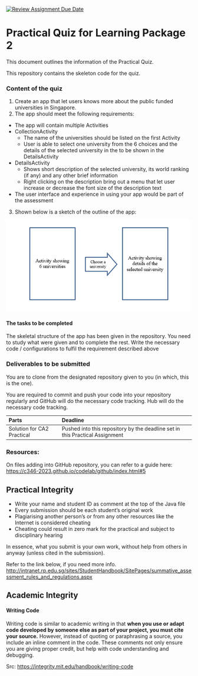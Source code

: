 [![Review Assignment Due Date](https://classroom.github.com/assets/deadline-readme-button-24ddc0f5d75046c5622901739e7c5dd533143b0c8e959d652212380cedb1ea36.svg)](https://classroom.github.com/a/4hnbWwAr)
# Practical Quiz for Learning Package 2

This document outlines the information of the Practical Quiz.

This repository contains the skeleton code for the quiz.




### Content of the quiz

1. Create an app that let users knows more about the public funded universities in Singapore.
2. The app should meet the following requirements:
- The app will contain multiple Activities
- CollectionActivity
  - The name of the universities should be listed on the first Activity
  - User is able to select one university from the 6 choices and the details of the selected university in the to be shown in the DetailsActivity
- DetailsActivity
  -	Shows short description of the selected university, its world ranking (if any) and any other brief information
  -	Right clicking on the description bring out a menu that let user increase or decrease the font size of the description text
- The user interface and experience in using your app would be part of the assessment

3. Shown below is a sketch of the outline of the app:

![](.README_images/19f31233.png)


#### The tasks to be completed

The skeletal structure of the app has been given in the repository. You need to study what were given and to complete the rest. Write the necessary code / configurations to fulfil the requirement described above

### Deliverables to be submitted

You are to clone from the designated repository given to you (in which, this is the one).

You are required to commit and push your code into your repository regularly and GitHub will do the necessary code tracking.
Hub will do the necessary code tracking.

| Parts                       | Deadline                                                             |
|:----------------------------|:---------------------------------------------------------------------|
| Solution for CA2 Practical  | Pushed into this repository by the deadline set in this Practical Assignment  |



### Resources:

On files adding into GitHub repository, you can refer to a guide here: https://c346-2023.github.io/codelab/github/index.html#5




## Practical Integrity

- Write your name and student ID as comment at the top of the Java file
- Every submission should be each student’s original work
- Plagiarising another person’s or from any other resources like the Internet is considered cheating
- Cheating could result in zero mark for the practical and subject to disciplinary hearing

In essence, what you submit is your own work, without help from others in anyway (unless cited in the submission).

Refer to the link below, if you need more info.  
<http://intranet.rp.edu.sg/sites/StudentHandbook/SitePages/summative_assessment_rules_and_regulations.aspx>


## Academic Integrity

#### Writing Code


Writing code is similar to academic writing in that <b>when you use or adapt code developed by someone else as part of your project, you must cite your source.</b> However, instead of quoting or paraphrasing a source, you include an inline comment in the code. These comments not only ensure you are giving proper credit, but help with code understanding and debugging.

Src: https://integrity.mit.edu/handbook/writing-code



